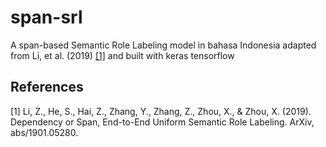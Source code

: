# span-srl
A span-based Semantic Role Labeling model in bahasa Indonesia adapted from Li, et al. (2019) [[1]](#1) and built with keras tensorflow

 


## References
<a id="1">[1]</a> 
Li, Z., He, S., Hai, Z., Zhang, Y., Zhang, Z., Zhou, X., & Zhou, X. (2019). Dependency or Span, End-to-End Uniform Semantic Role Labeling. ArXiv, abs/1901.05280.